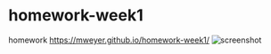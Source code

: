 # homework-week1
homework
https://mweyer.github.io/homework-week1/
![screenshot](homework-screenshot.png)

